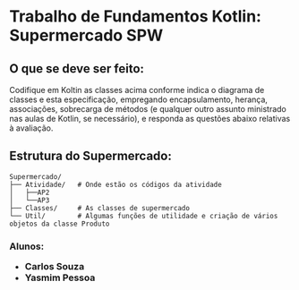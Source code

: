 <h1> Trabalho de Fundamentos Kotlin: Supermercado SPW </h1>

<h2>O que se deve ser feito: </h2>

<p> Codifique em Koltin as classes acima conforme indica o diagrama de classes e esta
especificação, empregando encapsulamento, herança, associações, sobrecarga de métodos (e
qualquer outro assunto ministrado nas aulas de Kotlin, se necessário), e responda as questões
abaixo relativas à avaliação. </p>

<h2>Estrutura do Supermercado: </h2>

	Supermercado/
	├── Atividade/   # Onde estão os códigos da atividade
 	│	├──AP2		 
   	│	└──AP3
	├── Classes/     # As classes de supermercado 
	└── Util/     	 # Algumas funções de utilidade e criação de vários objetos da classe Produto

<h3>
<p>
Alunos: <ul>
		<li>Carlos Souza</li>
		<li>Yasmim Pessoa</li>
</ul>
</p>
</h3>
